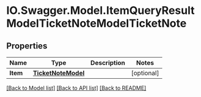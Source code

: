 # IO.Swagger.Model.ItemQueryResultModelTicketNoteModelTicketNote
## Properties

Name | Type | Description | Notes
------------ | ------------- | ------------- | -------------
**Item** | [**TicketNoteModel**](TicketNoteModel.md) |  | [optional] 

[[Back to Model list]](../README.md#documentation-for-models) [[Back to API list]](../README.md#documentation-for-api-endpoints) [[Back to README]](../README.md)

